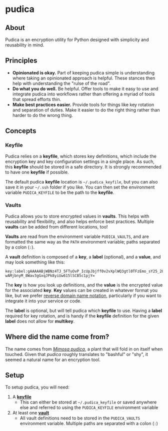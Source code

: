# pudica

## About
Pudica is an encryption utility for Python designed with simplicity and reusability in mind.

## Principles
* **Opinionated is okay.** Part of keeping pudica simple is understanding where taking an opinionated approach is helpful. These stances then help with understanding the "rulse of the road".
* **Do what you do well.** Be helpful. Offer tools to make it easy to use and integrate pudica into workflows rather than offering a myriad of tools that spread efforts thin.
* **Make best practices easier.** Provide tools for things like key rotation and separation of duties. Make it easier to do the right thing rather than harder to do the wrong thing.

## Concepts
### Keyfile
Pudica relies on a **keyfile**, which stores key definitions, which include the encryption key and key configuration settings in a single place. As such, this **keyfile** should be stored in a safe directory. It is strongly recommended to have one **keyfile** if possible.

The default pudica **keyfile** location is `~/.pudica_keyfile`, but you can also save it in your `~/.ssh` folder if you like. You can then set the environment variable `PUDICA_KEYFILE` to be the path to the **keyfile**.

### Vaults
Pudica allows you to store encrypted values in **vaults**. This helps with reusability and flexibility, and also helps enforce best practices. Multiple **vaults** can be added from different locations, too!

**Vaults** are read from the environment variable `PUDICA_VAULTS`, and are formatted the same way as the `PATH` environment variable; paths separated by a colon (`:`).

A **vault** definition is composed of a **key**, a **label** (optional), and a **value**, and may look something like this:
```
key:label:gAAAAABjWBNz4TJ_5FTuOvP_IcUpJbjff0v2vXplWQ3gtl0TFzEmo_sY25_28_Xw79tmspUMAuvRLOG-wAMjbnyM_8Wav3gGxqJPk8yiUw615lSCB5c1pjY=
```
The **key** is how you look up definitions, and the **value** is the encrypted value for the associated **key**. **Key** values can be created in whatever format you like, but we prefer [reverse domain name notation](https://en.wikipedia.org/wiki/Reverse_domain_name_notation), particularly if you want to integrate it into your service or code.

The **label** is optional, but will tell pudica which **keyfile** to use. Having a **label** required for key rotation, and is handy if the **keyfile** definition for the given **label** does not allow for **multikey**.

## Where did the name come from?
The name comes from *[Mimosa pudica](https://en.wikipedia.org/wiki/Mimosa_pudica)*, a plant that will fold in on itself when touched. Given that *pudica* roughly translates to "bashful" or "shy", it seemed a natural name for an encryption tool.

## Setup
To setup pudica, you will need:
1. A [**keyfile**](#keyfile)
    * This can either be stored at `~/.pudica_keyfile` or saved anywhere else and referred to using the `PUDICA_KEYFILE` environment variable
2. At least one [**vault**](#vaults)
    * All vault definitions need to be stored in the `PUDICA_VAULTS` environment variable. Multiple paths are separated with a colon (`:`)
